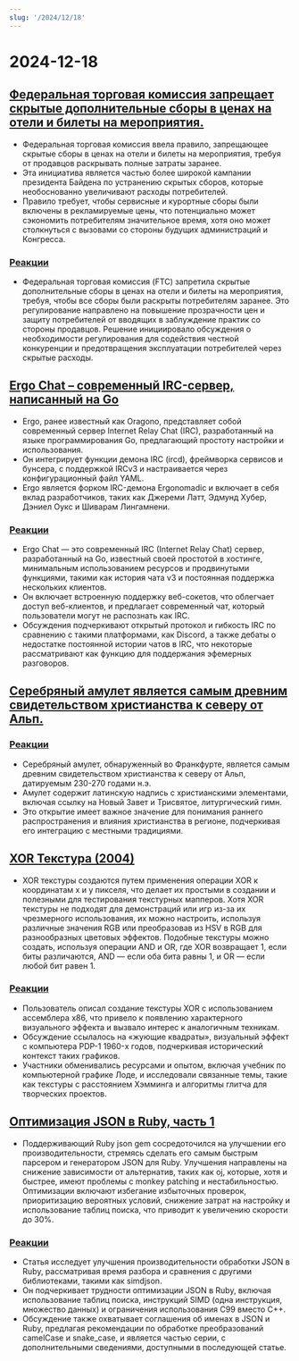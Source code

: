 ```yaml
---
slug: '/2024/12/18'
---
```


# 2024-12-18

## [Федеральная торговая комиссия запрещает скрытые дополнительные сборы в ценах на отели и билеты на мероприятия.](https://www.cnbc.com/2024/12/17/ftc-bans-hidden-junk-fees-in-hotel-event-ticket-prices-.html)

- Федеральная торговая комиссия ввела правило, запрещающее скрытые сборы в ценах на отели и билеты на мероприятия, требуя от продавцов раскрывать полные затраты заранее.
- Эта инициатива является частью более широкой кампании президента Байдена по устранению скрытых сборов, которые необоснованно увеличивают расходы потребителей.
- Правило требует, чтобы сервисные и курортные сборы были включены в рекламируемые цены, что потенциально может сэкономить потребителям значительное время, хотя оно может столкнуться с вызовами со стороны будущих администраций и Конгресса.

### [Реакции](https://news.ycombinator.com/item?id=42445037)

- Федеральная торговая комиссия (FTC) запретила скрытые дополнительные сборы в ценах на отели и билеты на мероприятия, требуя, чтобы все сборы были раскрыты потребителям заранее. Это регулирование направлено на повышение прозрачности цен и защиту потребителей от вводящих в заблуждение практик со стороны продавцов. Решение инициировало обсуждения о необходимости регулирования для содействия честной конкуренции и предотвращения эксплуатации потребителей через скрытые расходы.

## [Ergo Chat – современный IRC-сервер, написанный на Go](https://github.com/ergochat/ergo)

- Ergo, ранее известный как Oragono, представляет собой современный сервер Internet Relay Chat (IRC), разработанный на языке программирования Go, предлагающий простоту настройки и использования.
- Он интегрирует функции демона IRC (ircd), фреймворка сервисов и бунсера, с поддержкой IRCv3 и настраивается через конфигурационный файл YAML.
- Ergo является форком IRC-демона Ergonomadic и включает в себя вклад разработчиков, таких как Джереми Латт, Эдмунд Хубер, Дэниел Оукс и Шиварам Лингамнени.

### [Реакции](https://news.ycombinator.com/item?id=42447071)

- Ergo Chat — это современный IRC (Internet Relay Chat) сервер, разработанный на Go, известный своей простотой в хостинге, минимальным использованием ресурсов и продвинутыми функциями, такими как история чата v3 и постоянная поддержка нескольких клиентов.
- Он включает встроенную поддержку веб-сокетов, что облегчает доступ веб-клиентов, и предлагает современный чат, который пользователи могут не распознать как IRC.
- Обсуждения подчеркивают открытый протокол и гибкость IRC по сравнению с такими платформами, как Discord, а также дебаты о недостатке постоянной истории чатов в IRC, что некоторые рассматривают как функцию для поддержания эфемерных разговоров.

## [Серебряный амулет является самым древним свидетельством христианства к северу от Альп.](https://archaeologymag.com/2024/12/oldest-evidence-of-christianity-north-of-the-alps/)

### [Реакции](https://news.ycombinator.com/item?id=42448939)

- Серебряный амулет, обнаруженный во Франкфурте, является самым древним свидетельством христианства к северу от Альп, датируемым 230-270 годами н.э.
- Амулет содержит латинскую надпись с христианскими элементами, включая ссылку на Новый Завет и Трисвятое, литургический гимн.
- Это открытие имеет важное значение для понимания раннего распространения и влияния христианства в регионе, подчеркивая его интеграцию с местными традициями.

## [XOR Текстура (2004)](https://lodev.org/cgtutor/xortexture.html)

- XOR текстуры создаются путем применения операции XOR к координатам x и y пикселя, что делает их простыми в создании и полезными для тестирования текстурных мапперов. Хотя XOR текстуры не подходят для демонстраций или игр из-за их чрезмерного использования, их можно настроить, используя различные значения RGB или преобразовав из HSV в RGB для разнообразных цветовых эффектов. Подобные текстуры можно создать, используя операции AND и OR, где XOR возвращает 1, если биты различаются, AND — если оба бита равны 1, и OR — если любой бит равен 1.

### [Реакции](https://news.ycombinator.com/item?id=42447053)

- Пользователь описал создание текстуры XOR с использованием ассемблера x86, что привело к появлению характерного визуального эффекта и вызвало интерес к аналогичным техникам.
- Обсуждение ссылалось на «жующие квадраты», визуальный эффект с компьютера PDP-1 1960-х годов, подчеркивая исторический контекст таких графиков.
- Участники обменивались ресурсами и опытом, включая учебник по компьютерной графике Лоде, и исследовали связанные темы, такие как текстуры с расстоянием Хэмминга и алгоритмы глитча для творческих проектов.

## [Оптимизация JSON в Ruby, часть 1](https://byroot.github.io/ruby/json/2024/12/15/optimizing-ruby-json-part-1.html)

- Поддерживающий Ruby json gem сосредоточился на улучшении его производительности, стремясь сделать его самым быстрым парсером и генератором JSON для Ruby. Улучшения направлены на снижение зависимости от альтернатив, таких как oj, которые, хотя и быстрее, имеют проблемы с monkey patching и нестабильностью. Оптимизации включают избегание избыточных проверок, приоритизацию вероятных условий, снижение затрат на настройку и использование таблиц поиска, что приводит к увеличению скорости до 30%.

### [Реакции](https://news.ycombinator.com/item?id=42446846)

- Статья исследует улучшения производительности обработки JSON в Ruby, рассматривая время разбора и сравнения с другими библиотеками, такими как simdjson.
- Он подчеркивает трудности оптимизации JSON в Ruby, включая использование таблиц поиска, инструкций SIMD (одна инструкция, множество данных) и ограничения использования C99 вместо C++.
- Обсуждение также охватывает соглашения об именах в JSON и Ruby, предлагая рекомендации по обработке преобразований camelCase и snake_case, и является частью серии, с дополнительными сведениями, доступными в последующей статье.

<head>
  <meta property="og:title" content="Федеральная торговая комиссия запрещает скрытые дополнительные сборы в ценах на отели и билеты на мероприятия." />
  <meta property="og:type" content="website" />
  <meta property="og:image" content="https://og.cho.sh/api/og/?title=%D0%A4%D0%B5%D0%B4%D0%B5%D1%80%D0%B0%D0%BB%D1%8C%D0%BD%D0%B0%D1%8F%20%D1%82%D0%BE%D1%80%D0%B3%D0%BE%D0%B2%D0%B0%D1%8F%20%D0%BA%D0%BE%D0%BC%D0%B8%D1%81%D1%81%D0%B8%D1%8F%20%D0%B7%D0%B0%D0%BF%D1%80%D0%B5%D1%89%D0%B0%D0%B5%D1%82%20%D1%81%D0%BA%D1%80%D1%8B%D1%82%D1%8B%D0%B5%20%D0%B4%D0%BE%D0%BF%D0%BE%D0%BB%D0%BD%D0%B8%D1%82%D0%B5%D0%BB%D1%8C%D0%BD%D1%8B%D0%B5%20%D1%81%D0%B1%D0%BE%D1%80%D1%8B%20%D0%B2%20%D1%86%D0%B5%D0%BD%D0%B0%D1%85%20%D0%BD%D0%B0%20%D0%BE%D1%82%D0%B5%D0%BB%D0%B8%20%D0%B8%20%D0%B1%D0%B8%D0%BB%D0%B5%D1%82%D1%8B%20%D0%BD%D0%B0%20%D0%BC%D0%B5%D1%80%D0%BE%D0%BF%D1%80%D0%B8%D1%8F%D1%82%D0%B8%D1%8F.&subheading=%D1%81%D1%80%D0%B5%D0%B4%D0%B0%2C%2018%20%D0%B4%D0%B5%D0%BA%D0%B0%D0%B1%D1%80%D1%8F%202024%20%D0%B3.%3A%20%D0%A1%D0%B2%D0%BE%D0%B4%D0%BA%D0%B0%20%D0%BD%D0%BE%D0%B2%D0%BE%D1%81%D1%82%D0%B5%D0%B9%20Hacker%20News" />
</head>
